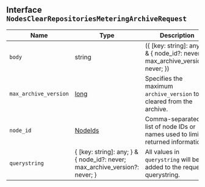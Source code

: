 ## Interface `NodesClearRepositoriesMeteringArchiveRequest`

| Name | Type | Description |
| - | - | - |
| `body` | string | ({ [key: string]: any; } & { node_id?: never; max_archive_version?: never; }) | All values in `body` will be added to the request body. |
| `max_archive_version` | [long](./long.md) | Specifies the maximum `archive_version` to be cleared from the archive. |
| `node_id` | [NodeIds](./NodeIds.md) | Comma-separated list of node IDs or names used to limit returned information. |
| `querystring` | { [key: string]: any; } & { node_id?: never; max_archive_version?: never; } | All values in `querystring` will be added to the request querystring. |

